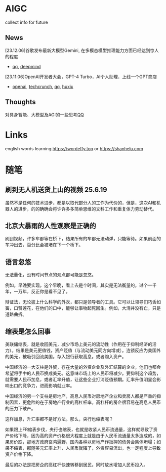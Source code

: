 # AIGC
collect info for future

## News
[23.12.06]谷歌发布最新大模型Gemini, 在多模态模型推理能力方面已经达到惊人的程度
* [qq](https://new.qq.com/rain/a/20231207A00LFY00), [deepmind](https://deepmind.google/technologies/gemini/)

[23.11.06]OpenAI开发者大会，GPT-4 Turbo，AI个人助理，上线一个GPT商店 
* [openai](https://openai.com/blog/introducing-gpts), [techcrunch](https://techcrunch.com/2023/11/06/openai-launches-gpt-4-turbo-and-launches-fine-tuning-program-for-gpt-4/), [qq](https://new.qq.com/rain/a/20231107A016SG00), [huxiu](https://www.huxiu.com/article/2267922.html)

## Thoughts
对具身智能、大模型及AGI的一些思考[QQ](https://new.qq.com/rain/a/20231107A07QZB00)

# Links
english words learning https://wordeffy.top or https://shanhelu.com

# 随笔

## 刷到无人机送货上山的视频 25.6.19

虽然不是任何的技术进步，都是以取代部分人的工作为代价的，但是，这次AI和机器人的进步，的的确确会将许许多多简单思维的文科工作和重复体力劳动替代。

## 北京大暴雨的人性观察是正确的

刷到视频，许多车都等在桥下，结果所有的车都无法动弹，只能等待。如果前面的车冲出去，百分比会被堵在下一个桥下。

## 语言忽悠

无法量化，没有时间节点的观点都可能是忽悠。

例如，早晚要实现。这个早晚，看上去是个时间，其实是无法衡量的，过个一千年，一万年，反正你是看不见了。

辩证法，无论披上什么科学的外衣，都只是领导者的工具。它可以让领导们巧舌如簧，口赞莲花，在他们的口中，能够让事物起死回生。例如，大清并没有亡，只是道路曲折。

## 缩表是怎么回事

美联储缩表，就是收回美元，减少市场上美元的流动性（作用在于抑制经济的活力）。结果是美元更值钱，资产贬值（与流动美元同方向增减）。连锁反应为美国外的美元，被吸引回流美国，存入银行获取高息，或者购入资产。

中国经济的一大支柱是外贸，存在大量的外资企业及外汇结算的企业，他们也都会希望将手中的人民币换成美元。这意味市场上的人民币将减少。要抑制这个趋势，就需要人民币加息，或者汇率升值，让这些企业打消贬值预期。汇率升值明显会影响出口的竞争力，进而影响就业率。

中国经济的另一个支柱是房地产，高息人民币对房地产企业和卖房人都是严重的抑制因素，更危险的在于房地产行业的高杠杆率。高杠杆的房企很容易在高息人民币的压力下破产。

这样加息，升汇率都不是好方法。那么，央行也缩表呢？

如果跟上FR缩表步伐，央行也缩表，也就是收紧人民币流通量，这样就导致了资产价格下降，因为高的资产价格很大程度上就是由于人民币流通量太多造成的，如果房价跌，那地方政府哀鸿遍野，国内各种以房地产作抵押的债务会集体坍塌；如果不缩表，那随美元汇率上升，人民币就降了，外资容易流出，也一定程度上导致资产价格下降。

最后的办法是把房企的高杠杆快速转移到居民，同时放水增加人民币投入。
